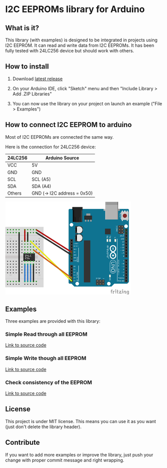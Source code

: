 # I2C EEPROMs library for Arduino

## What is it?

This library (with examples) is designed to be integrated in projects using I2C EEPROM.
It can read and write data from I2C EEPROMs.
It has been fully tested with 24LC256 device but should work with others.

## How to install

1) Download <a target="_blank" href="https://github.com/QuentinCG/Arduino-I2C-EEPROM-library/releases/download/1.0.0/I2CEEPROM_v1_0_0.zip">latest release</a>

2) On your Arduino IDE, click "Sketch" menu and then "Include Library > Add .ZIP Libraries"

3) You can now use the library on your project on launch an example ("File > Examples")


## How to connect I2C EEPROM to arduino

Most of I2C EEPROMs are connected the same way.

Here is the connection for 24LC256 device:

24LC256  | Arduino Source
-------- |  --------
VCC      | 5V
GND      | GND
SCL      | SCL (A5)
SDA      | SDA (A4)
Others   | GND (-> I2C address = 0x50)

<img src="schematics.png" width="400">


## Examples

Three examples are provided with this library:


### Simple Read through all EEPROM
<a target="_blank" href="https://github.com/QuentinCG/Arduino-I2C-EEPROM-library/blob/master/I2CEEPROM/examples/I2CEEPROM_Read/I2CEEPROM_Read.ino">Link to source code</a>

### Simple Write though all EEPROM
<a target="_blank" href="https://github.com/QuentinCG/Arduino-I2C-EEPROM-library/blob/master/I2CEEPROM/examples/I2CEEPROM_Write/I2CEEPROM_Write.ino">Link to source code</a>

### Check consistency of the EEPROM
<a target="_blank" href="https://github.com/QuentinCG/Arduino-I2C-EEPROM-library/blob/master/I2CEEPROM/examples/I2CEEPROM_FullCheck/I2CEEPROM_FullCheck.ino">Link to source code</a>


## License

This project is under MIT license. This means you can use it as you want (just don't delete the library header).


## Contribute

If you want to add more examples or improve the library, just push your change with proper commit message and right wrapping.